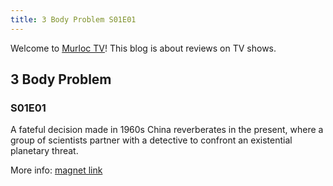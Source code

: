 ```yaml
---
title: 3 Body Problem S01E01
---
```

Welcome to [Murloc TV](https://murloc.icu/)! This blog is about reviews on TV shows.
## 3 Body Problem

### S01E01

A fateful decision made in 1960s China reverberates in the present, where a group of scientists partner with a detective to confront an existential planetary threat.

More info: [magnet link](https://murloc.icu/torrents/8264c147bbb6561cf4dc87c85ce5f59a07492461/)
